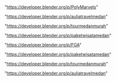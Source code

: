 "https://developer.blender.org/p/PolyMarvels"

"https://developer.blender.org/p/auliatravelmedan"

"https://developer.blender.org/p/tourmedanmurah"

"https://developer.blender.org/p/paketwisatamedan"

 
"https://developer.blender.org/p/FGA"


"https://developer.blender.org/p/paketwisatamedan"


"https://developer.blender.org/p/tourmedanmurah"


"https://developer.blender.org/p/auliatravelmedan"


 

